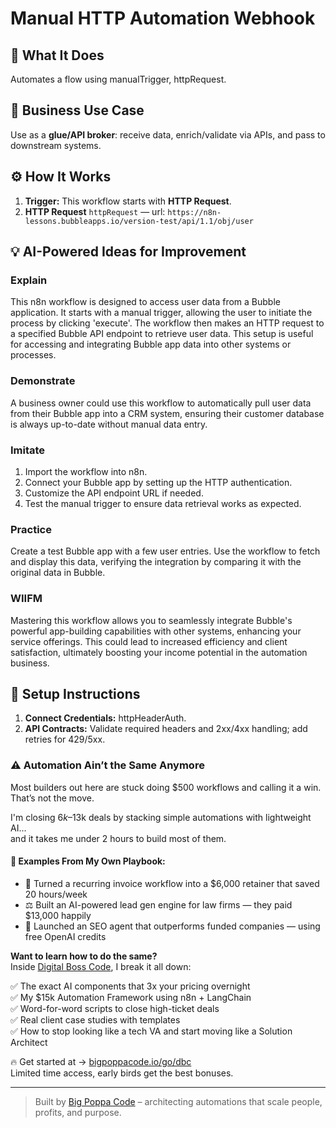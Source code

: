 # Manual HTTP Automation Webhook
  ## 🚀 What It Does
  Automates a flow using manualTrigger, httpRequest.
  
  ## 💼 Business Use Case
  Use as a **glue/API broker**: receive data, enrich/validate via APIs, and pass to downstream systems.
  
  ## ⚙️ How It Works
  1. **Trigger:** This workflow starts with **HTTP Request**.
  2. **HTTP Request** `httpRequest` — url: `https://n8n-lessons.bubbleapps.io/version-test/api/1.1/obj/user`
  
  ## 💡 AI-Powered Ideas for Improvement
  ### Explain
This n8n workflow is designed to access user data from a Bubble application. It starts with a manual trigger, allowing the user to initiate the process by clicking 'execute'. The workflow then makes an HTTP request to a specified Bubble API endpoint to retrieve user data. This setup is useful for accessing and integrating Bubble app data into other systems or processes.

### Demonstrate
A business owner could use this workflow to automatically pull user data from their Bubble app into a CRM system, ensuring their customer database is always up-to-date without manual data entry.

### Imitate
1. Import the workflow into n8n.
2. Connect your Bubble app by setting up the HTTP authentication.
3. Customize the API endpoint URL if needed.
4. Test the manual trigger to ensure data retrieval works as expected.

### Practice
Create a test Bubble app with a few user entries. Use the workflow to fetch and display this data, verifying the integration by comparing it with the original data in Bubble.

### WIIFM
Mastering this workflow allows you to seamlessly integrate Bubble's powerful app-building capabilities with other systems, enhancing your service offerings. This could lead to increased efficiency and client satisfaction, ultimately boosting your income potential in the automation business.
  
  ## 🔧 Setup Instructions
  1. **Connect Credentials:** httpHeaderAuth.
2. **API Contracts:** Validate required headers and 2xx/4xx handling; add retries for 429/5xx.
  
### ⚠️ Automation Ain’t the Same Anymore

Most builders out here are stuck doing $500 workflows and calling it a win.  
That’s not the move.  

I'm closing $6k–$13k deals by stacking simple automations with lightweight AI...  
and it takes me under 2 hours to build most of them.

#### 🧠 Examples From My Own Playbook:
- 🔁 Turned a recurring invoice workflow into a $6,000 retainer that saved 20 hours/week  
- ⚖️ Built an AI-powered lead gen engine for law firms — they paid $13,000 happily  
- 🚀 Launched an SEO agent that outperforms funded companies — using free OpenAI credits  

**Want to learn how to do the same?**  
Inside [Digital Boss Code](https://bigpoppacode.io/go/dbc), I break it all down:

✅ The exact AI components that 3x your pricing overnight  
✅ My $15k Automation Framework using n8n + LangChain  
✅ Word-for-word scripts to close high-ticket deals  
✅ Real client case studies with templates  
✅ How to stop looking like a tech VA and start moving like a Solution Architect  

🔥 Get started at → [bigpoppacode.io/go/dbc](https://bigpoppacode.io/go/dbc)  
Limited time access, early birds get the best bonuses.

---
> Built by [Big Poppa Code](https://bigpoppacode.io) – architecting automations that scale people, profits, and purpose.
  